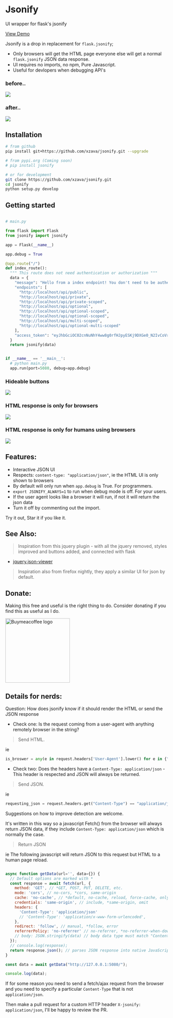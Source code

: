 # Jsonify
UI wrapper for flask's jsonify

[View Demo](https://xzava.github.io/jsonify/demo.html)

Jsonify is a drop in replacement for `flask.jsonify`;
- Only browsers will get the HTML page everyone else will get a normal `flask.jsonify` JSON data response.
- UI requires no imports, no npm, Pure Javascript.
- Useful for devlopers when debugging API's

### before..
<img src="https://xzava.github.io/jsonify/jsonify-before.png"></img>

### after..
<img src="https://xzava.github.io/jsonify/jsonify3.png"></img>

## Installation

```bash
# from github
pip install git+https://github.com/xzava/jsonify.git --upgrade

# from pypi.org (Coming soon)
# pip install jsonify

# or for development
git clone https://github.com/xzava/jsonify.git
cd jsonify
python setup.py develop
```

## Getting started

```python

# main.py

from flask import Flask
from jsonify import jsonify

app = Flask(__name__)

app.debug = True

@app.route("/")
def index_route():
  """ This route does not need authentication or authorization """
  data = {
    "message": "Hello from a index endpoint! You don't need to be authenticated to see this.",
    "endpoints": [
      "http://localhost/api/public",
      "http://localhost/api/private",
      "http://localhost/api/private-scoped",
      "http://localhost/api/optional",
      "http://localhost/api/optional-scoped",
      "http://localhost/api/optional-scoped",
      "http://localhost/api/multi-scoped",
      "http://localhost/api/optional-multi-scoped"
    ],
    "access_token": "eyJhbGciOC02cnNuNhY4ww8g0rfHJpyESKj9DXGe0_N2IvCoVrfH2c9DXGe_N2IvCoVrfHOq43Xtc3zCi9Q", 
  }
  return jsonify(data)


if __name__ == '__main__':
  # python main.py
  app.run(port=5080, debug=app.debug)


```

### Hideable buttons

<img src="https://xzava.github.io/jsonify/jsonify-buttons3.png"></img>

### HTML response is only for browsers

<img src="https://xzava.github.io/jsonify/jsonify-curl.png"></img>

### HTML response is only for humans using browsers

<img src="https://xzava.github.io/jsonify/jsonify-javascript.png"></img>

## Features:

- Interactive JSON UI
- Respects: `content-type: "application/json"`, ie the HTML UI is only shown to browsers
- By default will only run when `app.debug` is True. For programmers.
- `export JSONIFY_ALWAYS=1` to run when debug mode is off. For your users.
- If the user agent looks like a browser it will run, if not it will return the json data
- Turn it off by commenting out the import.


Try it out, Star it if you like it.



## See Also:
> Inspiration from this jquery plugin - with all the jquery removed, styles improved and buttons added, and connected with flask
- [jquery.json-viewer](https://github.com/abodelot/jquery.json-viewer)
> Inspiration also from firefox nightly, they apply a similar UI for json by default.




## Donate:

Making this free and useful is the right thing to do. Consider donating if you find this as useful as I do. 

[<td style="text-align:center"> <img alt="Buymeacoffee logo" src="https://ci5.googleusercontent.com/proxy/bUcfJu5843uyZkufO2ah5B0cSK9zAEiPrnrMmAIrGgdi6Y2nS4VMINilrSPkWV4_wSOkz5kiWzk82Odgt4yAOLQ5zez5BiqBun0PORk6uyTFgx2tLYLMkQfZ=s0-d-e1-ft#https://cdn.buymeacoffee.com/assets/img/email-template/bmc-new-logo.png" style="max-width:100%;width:200px" class="CToWUd"> </td>](https://www.buymeacoffee.com/kaurifund)


## Details for nerds:

Question: How does jsonify know if it should render the HTML or send the JSON response


- Check one: Is the request coming from a user-agent with anything remotely browser in the string?
> Send HTML.

ie

```python
is_broswer = any(e in request.headers['User-Agent'].lower() for e in {"mozilla", "linux", "apple", "gecko", "chrome", "safari", "firefox", "iphone", "opera", "android"})
```


- Check two: Does the headers have a `Content-Type: application/json` - This header is respected and JSON will always be returned.
> Send JSON.

ie

```python
requesting_json = request.headers.get("Content-Type") == "application/json"
```


Suggestions on how to improve detection are welcome.

It's written in this way so a javascript Fetch() from the browser will always return JSON data, if they include `Content-Type: application/json` which is normally the case.
> Return JSON

ie The following javascript will return JSON to this request but HTML to a human page reload.


```js

async function getData(url='', data={}) {
  // Default options are marked with *
  const response = await fetch(url, {
	method: 'GET', // *GET, POST, PUT, DELETE, etc.
	mode: 'cors', // no-cors, *cors, same-origin
	cache: 'no-cache', // *default, no-cache, reload, force-cache, only-if-cached
	credentials: 'same-origin', // include, *same-origin, omit
	headers: {
	  'Content-Type': 'application/json'
	  // 'Content-Type': 'application/x-www-form-urlencoded',
	},
	redirect: 'follow', // manual, *follow, error
	referrerPolicy: 'no-referrer' // no-referrer, *no-referrer-when-downgrade, origin, origin-when-cross-origin, same-origin, strict-origin, strict-origin-when-cross-origin, unsafe-url
	// body: JSON.stringify(data) // body data type must match "Content-Type" header
  });
  // console.log(response);
  return response.json(); // parses JSON response into native JavaScript objects
}

const data = await getData("http://127.0.0.1:5080/");

console.log(data);

```

If for some reason you need to send a fetch/ajax request from the browser and you need to specify a particular `Content-Type` that is not `application/json`.

Then make a pull request for a custom HTTP header `X-jsonify: application/json`, I'll be happy to review the PR.